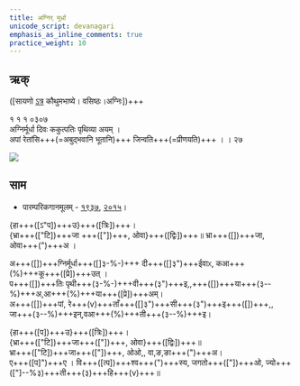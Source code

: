 ```yaml
---
title: अग्निर् मूर्धा  
unicode_script: devanagari  
emphasis_as_inline_comments: true
practice_weight: 10
---   
```


## ऋक्

([सायणो [ऽत्र](https://archive.org/details/SamaVedaSanhitaWithSayanabhashyaVolume1SatyavrataSamasrami1874bis/page/n171) कौथुमभाष्ये। वसिष्ठः।अग्निः])+++

१ १ १ ०३०७  
अग्निर्मूर्धा दिवः ककुत्पतिः पृथिव्या अयम्  ।  
अपां रेतांसि+++(=अबुद्भवानि भूतानि)+++ जिन्वति+++(=प्रीणयति)+++  । । २७

![](../../images/agni-giving-abhaya-to-Rtvik-or-yajamAna.png)


## साम

- पारम्परिकगानमूलम् - [१९३७](https://archive.org/stream/sAmaveda-jaiminIya-paravastu-paramparA-docs/sAmaveda-paravastu-1937#page/n15/mode/1up), [२०१५](https://archive.org/stream/sAmaveda-jaiminIya-paravastu-paramparA-docs/UDAKA%20SAANTHI%20SAAMAANI#page/n10/mode/1up)।
<div class="audioEmbed"  caption="रामानुजार्यः 1974 " src="https://archive
.org/download/jaiminIya-sAma-gAna-paravastu-tradition-rAmAnuja/agnir-mUrdhA.mp3"></div>
<div class="audioEmbed"  caption="गोपालार्यः 2015  " src="https://archive
.org/download/jaiminIya-sAma-gAna-paravastu-tradition-gopAla-2015/agnir-mUrdhA.mp3"></div>
<div class="audioEmbed"  caption="गोपाल-विश्वासयोर् अनुवचनम् 2018 1x" src="https://archive
.org/download/jaiminIya-sAma-gAna-paravastu-tradition-anuvachanam-gopAla-vishvAsa-2018/agnir-mUrdhA.mp3"></div>
<div class="audioEmbed"  caption="गोपाल-विश्वासयोर् अनुवचनम् 2018 1.5x" src="https://archive
.org/download/jaiminIya-sAma-gAna-paravastu-tradition-anuvachanam-gopAla-vishvAsa-2018-150p-speed/agnir-mUrdhA.mp3"></div>

{हा+++([ऽ"प])+++उ}+++([त्रिः])+++।  
{भ्रा+++(["टि])+++जा +++(["])+++, ओवा}+++([द्विः])+++॥ भ्रा+++([])+++जा, ओवा+++(")+++अ ।

अ+++([])+++ग्निर्मूर्धा+++([]३-%-)+++ दी+++([]३")+++ईवाᳵ, कआ+++(%)+++कू+++([प्रे])+++उत् ।  
प+++([])+++तिः पृथी+++(३-%-)+++वी+++(३")+++इ,,+++([])+++या+++(३--%)+++अ,आ+++(%)+++या+++([प्रे])+++अम्।  
अ+++([])+++पां, रे+++(v)+++ताँ+++([]३")+++सी+++(३")+++इ+++([])+++,, जा+++(३--%)+++इन्,वआ+++(%)+++ती+++(३--%)+++इ।

{हा+++([प])+++उ}+++([त्रिः])+++।  
{भ्रा+++(["टि])+++जा+++(["])+++, ओवा}+++([द्विः])+++॥  
भ्रा+++(["टि])+++जा+++(["])+++, ओओ,, वा,ङ,ङा+++(")+++अ।  
ए+++([प]")+++ए । वि+++([त्प])+++श्व+++(")+++स्य, जगतो+++(["])+++ओ, ज्यो+++(["]--%३)+++ती+++(३)+++हि+++(v)+++॥

